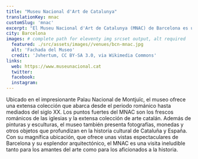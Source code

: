 ```yaml
---
title: "Museu Nacional d'Art de Catalunya"
translationKey: mnac
customSlug: 'mnac'
excerpt: "El Museu Nacional d'Art de Catalunya (MNAC) de Barcelona es uno de los museos de arte más importantes de España."
city: Barcelona
images: # complete path for eleventy img srcset output, alt required
  featured: ./src/assets/images//venues/bcn-mnac.jpg
  alt: 'Fachada del Museo'
  credit: 'Jvhertum, CC BY-SA 3.0, via Wikimedia Commons'
links:
  web: https://www.museunacional.cat
  twitter:
  facebook:
  instagram:
---
```


Ubicado en el impresionante Palau Nacional de Montjuïc, el museo ofrece una extensa colección que abarca desde el periodo románico hasta mediados del siglo XX. Los puntos fuertes del MNAC son los frescos románicos de las iglesias y la extensa colección de arte catalán. Además de pinturas y esculturas, el museo también presenta fotografías, monedas y otros objetos que profundizan en la historia cultural de Cataluña y España. Con su magnífica ubicación, que ofrece unas vistas espectaculares de Barcelona y su esplendor arquitectónico, el MNAC es una visita ineludible tanto para los amantes del arte como para los aficionados a la historia.

